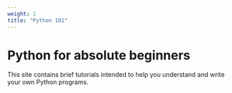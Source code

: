 ```yaml
---
weight: 1
title: "Python 101"
---
```


# Python for absolute beginners

This site contains brief tutorials intended to help you understand and write your own Python programs.
